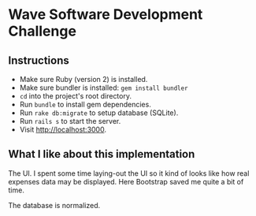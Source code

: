 # Wave Software Development Challenge

## Instructions

* Make sure Ruby (version 2) is installed.
* Make sure bundler is installed: `gem install bundler`
* `cd` into the project's root directory.
* Run `bundle` to install gem dependencies.
* Run `rake db:migrate` to setup database (SQLite).
* Run `rails s` to start the server.
* Visit [http://localhost:3000](http://localhost:3000).

## What I like about this implementation

The UI. I spent some time laying-out the UI so it kind of looks like how
real expenses data may be displayed. Here Bootstrap saved me quite a bit of time.

The database is normalized.

